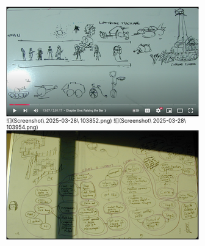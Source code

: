 ![](8vZihGM.png)
![](Screenshot\ 2025-03-28\ 103852.png)
![](Screenshot\ 2025-03-28\ 103954.png)
![](dPnA712.png)
